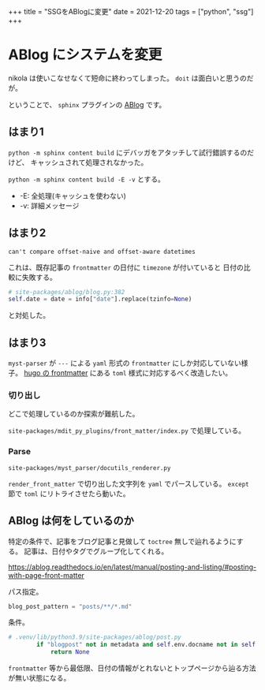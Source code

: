 +++
title = "SSGをABlogに変更"
date = 2021-12-20
tags = ["python", "ssg"]
+++

# ABlog にシステムを変更

nikola は使いこなせなくて短命に終わってしまった。
`doit` は面白いと思うのだが。

ということで、 `sphinx` プラグインの [ABlog](https://ablog.readthedocs.io/en/latest/) です。

## はまり1

`python -m sphinx content build` にデバッガをアタッチして試行錯誤するのだけど、
キャッシュされて処理されなかった。

`python -m sphinx content build -E -v` とする。

* -E: 全処理(キャッシュを使わない)
* -v: 詳細メッセージ

## はまり2

```
can't compare offset-naive and offset-aware datetimes
```

これは、既存記事の `frontmatter` の日付に `timezone` が付いていると
日付の比較に失敗する。

```python
# site-packages/ablog/blog.py:382
self.date = date = info["date"].replace(tzinfo=None)
```

と対処した。

## はまり3

`myst-parser` が `---` による `yaml` 形式の `frontmatter` にしか対応していない様子。
[hugo の frontmatter](https://gohugo.io/content-management/front-matter/) にある `toml` 様式に対応するべく改造したい。

### 切り出し

どこで処理しているのか探索が難航した。

`site-packages/mdit_py_plugins/front_matter/index.py`
で処理している。

### Parse

`site-packages/myst_parser/docutils_renderer.py`

`render_front_matter` で切り出した文字列を `yaml` でパースしている。
`except` 節で `toml` にリトライさせたら動いた。

## ABlog は何をしているのか

特定の条件で、記事をブログ記事と見做して `toctree` 無しで辿れるようにする。
記事は、日付やタグでグループ化してくれる。

<https://ablog.readthedocs.io/en/latest/manual/posting-and-listing/#posting-with-page-front-matter>

パス指定。

```python
blog_post_pattern = "posts/**/*.md"
```

条件。

```python
# .venv/lib/python3.9/site-packages/ablog/post.py
        if "blogpost" not in metadata and self.env.docname not in self.config.matched_blog_posts:
            return None
```

`frontmatter` 等から最低限、日付の情報がとれないとトップページから辿る方法が無い状態になる。

